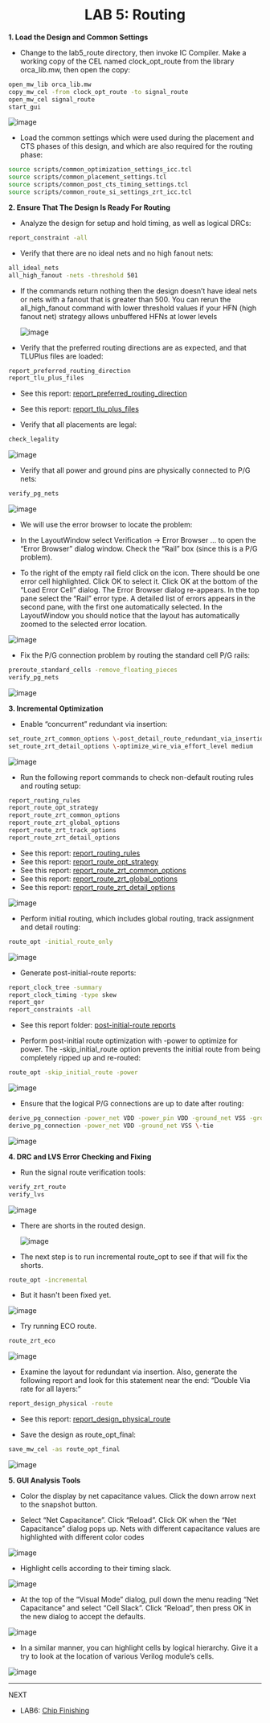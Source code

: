 <div align="center">

<h1>LAB 5: Routing</h1>
</div>


**1. Load the Design and Common Settings** 

- Change to the lab5_route directory, then invoke IC Compiler. Make a working copy of the CEL named clock_opt_route from the library orca_lib.mw, then open the copy:

```bash
open_mw_lib orca_lib.mw 
copy_mw_cel -from clock_opt_route -to signal_route 
open_mw_cel signal_route 
start_gui
```

![image](https://github.com/trong420/icc/assets/90754954/8cb0414b-d239-4bfe-ae95-d9317f73b1d9)

- Load the common settings which were used during the placement and CTS phases of this design, and which are also required for the routing phase:
  
```bash
source scripts/common_optimization_settings_icc.tcl 
source scripts/common_placement_settings.tcl 
source scripts/common_post_cts_timing_settings.tcl 
source scripts/common_route_si_settings_zrt_icc.tcl
```



**2. Ensure That The Design Is Ready For Routing** 

- Analyze the design for setup and hold timing, as well as logical DRCs:
```bash
report_constraint -all 
```


- Verify that there are no ideal nets and no high fanout nets: 
```bash
all_ideal_nets 
all_high_fanout -nets -threshold 501
```


- If the commands return nothing then the design doesn’t have ideal nets or nets with a fanout that is greater than 500. You can rerun the all_high_fanout command with lower threshold values if your HFN (high fanout net) strategy allows unbuffered HFNs at lower levels

  ![image](https://github.com/trong420/icc/assets/90754954/acdf43a6-52f5-4f70-b70d-fe4fb8b5f41c)


- Verify that the preferred routing directions are as expected, and that TLUPlus files are loaded:

```bash
report_preferred_routing_direction 
report_tlu_plus_files
```
- See this report: [report_preferred_routing_direction](https://github.com/trong420/icc/blob/main/lab5_route/report_preferred_routing_direction.txt)

- See this report: [report_tlu_plus_files](https://github.com/trong420/icc/blob/main/lab5_route/report_tlu_plus_files.txt)

  
- Verify that all placements are legal:
```bash
check_legality
```
  ![image](https://github.com/trong420/icc/assets/90754954/5d14dba1-cd44-4b71-b093-2ccdbe2a2536)

 


- Verify that all power and ground pins are physically connected to P/G nets:
```bash
verify_pg_nets
```
  
 ![image](https://github.com/trong420/icc/assets/90754954/c2f29546-370b-40a0-8de3-35af0954a12b)

- We will use the error browser to locate the problem:

- In the LayoutWindow select Verification -> Error Browser … to open the “Error Browser” dialog window. Check the “Rail” box (since this is a P/G problem). 

- To the right of the empty rail field click on the icon. There should be one error cell highlighted. Click OK to select it. Click OK at the bottom of the “Load Error Cell” dialog. The Error Browser dialog re-appears. In the top pane select the “Rail” error type. A detailed list of errors appears in the second pane, with the first one automatically selected. In the LayoutWindow you should notice that the layout has automatically zoomed to the selected error location.

![image](https://github.com/trong420/icc/assets/90754954/2421fd1b-05bf-462f-9fcd-7b70d69dc7bb)

- Fix the P/G connection problem by routing the standard cell P/G rails:
```bash
preroute_standard_cells -remove_floating_pieces 
verify_pg_nets
```

![image](https://github.com/trong420/icc/assets/90754954/4c23ce53-5f51-4d09-bdd1-1736c4f58157)


**3. Incremental Optimization** 

- Enable “concurrent” redundant via insertion:

```bash
set_route_zrt_common_options \-post_detail_route_redundant_via_insertion medium 
set_route_zrt_detail_options \-optimize_wire_via_effort_level medium
```
  ![image](https://github.com/trong420/icc/assets/90754954/506c8159-bad3-445d-b155-b9461f6a6ef9)

- Run the following report commands to check non-default routing rules and 
routing setup: 


```bash
report_routing_rules 
report_route_opt_strategy 
report_route_zrt_common_options 
report_route_zrt_global_options 
report_route_zrt_track_options
report_route_zrt_detail_options
```

- See this report: [report_routing_rules](https://github.com/trong420/icc/blob/main/lab5_route/report_routing_rules.txt)
- See this report: [report_route_opt_strategy](https://github.com/trong420/icc/blob/main/lab5_route/report_route_opt_strategy.txt)
- See this report: [report_route_zrt_common_options](https://github.com/trong420/icc/blob/main/lab5_route/report_route_zrt_common_options%20.txt)
- See this report: [report_route_zrt_global_options](https://github.com/trong420/icc/blob/main/lab5_route/report_route_zrt_global_options.txt)
- See this report: [report_route_zrt_detail_options](https://github.com/trong420/icc/blob/main/lab5_route/report_route_zrt_detail_options.txt)
  
![image](https://github.com/trong420/icc/assets/90754954/0fd11546-8102-4857-8a8c-33ace0432e1f)

- Perform initial routing, which includes global routing, track assignment and detail routing: 

```bash
route_opt -initial_route_only
```

![image](https://github.com/trong420/icc/assets/90754954/b762b0df-3e35-4204-bc6a-19a2aaa09032)

- Generate post-initial-route reports: 

```bash
report_clock_tree -summary 
report_clock_timing -type skew 
report_qor 
report_constraints -all
```

- See this report folder: [post-initial-route reports](https://github.com/trong420/icc/tree/main/lab5_route/post-initial-route%20reports)

- Perform post-initial route optimization with -power to optimize for power. The -skip_initial_route option prevents the initial route from being completely ripped up and re-routed:

```bash
route_opt -skip_initial_route -power
```

![image](https://github.com/trong420/icc/assets/90754954/d6232afc-f5b2-44b5-9f68-b01e93c5a611)

- Ensure that the logical P/G connections are up to date after routing:
  
```bash
derive_pg_connection -power_net VDD -power_pin VDD -ground_net VSS -ground_pin VSS 
derive_pg_connection -power_net VDD -ground_net VSS \-tie
```

![image](https://github.com/trong420/icc/assets/90754954/2e5a0cfb-a05f-4256-9016-035206947097)

**4. DRC and LVS Error Checking and Fixing** 

- Run the signal route verification tools: 
```bash
verify_zrt_route
verify_lvs
```

![image](https://github.com/trong420/icc/assets/90754954/8c54ff4a-2ab2-4fc8-b44d-4ab2103b1ba3)

- There are shorts in the routed design.
  
  ![image](https://github.com/trong420/icc/assets/90754954/b1504817-765b-4e78-8e00-de0df7131df6)

- The next step is to run incremental route_opt to see if that will fix the shorts. 

```bash
route_opt -incremental
```
- But it hasn't been fixed yet.

![image](https://github.com/trong420/icc/assets/90754954/083f0154-5167-47a1-ae0a-77d31a7c818b)

- Try running ECO route.

```bash
route_zrt_eco
```

![image](https://github.com/trong420/icc/assets/90754954/53e6423a-d064-4a5f-ac3e-b5195edea568)

- Examine the layout for redundant via insertion. Also, generate the following report and look for this statement near the end: 
“Double Via rate for all layers:”

```bash
report_design_physical -route
```
- See this report: [report_design_physical_route](https://github.com/trong420/icc/blob/main/lab5_route/report_design_physical_route.txt)

- Save the design as route_opt_final:
```bash
save_mw_cel -as route_opt_final
```
![image](https://github.com/trong420/icc/assets/90754954/ad4007f7-1001-4e1e-819e-af972788167f)

**5. GUI Analysis Tools**

- Color the display by net capacitance values. Click the down arrow next to the snapshot button.

- Select “Net Capacitance”. Click “Reload”. Click OK when the “Net Capacitance” dialog pops up. Nets with different capacitance values are highlighted with different color codes

![image](https://github.com/trong420/icc/assets/90754954/93b0c0fd-93d3-4d09-b935-f7e72e89de0f)

- Highlight cells according to their timing slack.

![image](https://github.com/trong420/icc/assets/90754954/34403adf-a1a5-4884-b9e0-ee093e828e40)

- At the top of the “Visual Mode” dialog, pull down the menu reading “Net Capacitance” and select “Cell Slack”. Click “Reload”, then press OK in the new dialog to accept the defaults.

![image](https://github.com/trong420/icc/assets/90754954/dc7736d5-7b91-4311-b121-59cf7e4e446f)

- In a similar manner, you can highlight cells by logical hierarchy. Give it a try to look at the location of various Verilog module’s cells.

![image](https://github.com/trong420/icc/assets/90754954/6593b80a-f61a-480c-b8cb-785250542700)






---
NEXT
- LAB6: [Chip Finishing](https://github.com/trong420/icc/tree/main/lab6_chip_finishing)
